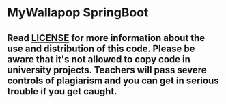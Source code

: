 # MyWallapop SpringBoot

## __**Read [LICENSE](https://github.com/gemarico/MyWallapop-SpringBoot/blob/master/LICENSE) for more information about the use and distribution of this code. Please be aware that it's not allowed to copy code in university projects. Teachers will pass severe controls of plagiarism and you can get in serious trouble if you get caught.**__
